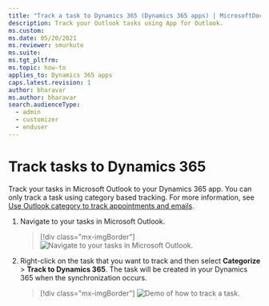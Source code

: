```yaml
---
title: "Track a task to Dynamics 365 (Dynamics 365 apps) | MicrosoftDocs"
description: Track your Outlook tasks using App for Outlook.
ms.custom: 
ms.date: 05/20/2021
ms.reviewer: smurkute
ms.suite: 
ms.tgt_pltfrm: 
ms.topic: how-to
applies_to: Dynamics 365 apps
caps.latest.revision: 1
author: bharavar 
ms.author: bharavar 
search.audienceType: 
  - admin
  - customizer
  - enduser
---
```


# Track tasks to Dynamics 365

Track your tasks in Microsoft Outlook to your Dynamics 365 app. You can only track a task using category based tracking. For more information, see [Use Outlook category to track appointments and emails](/power-platform/admin/use-outlook-category-track-appointments-emails).

1. Navigate to your tasks in Microsoft Outlook.

   > [!div class="mx-imgBorder"] 
   > ![Navigate to your tasks in Microsoft Outlook.](../media/go-to-tasks.png) 
   
2. Right-click on the task that you want to track and then select **Categorize** > **Track to Dynamics 365**. The task will be created in your Dynamics 365 when  the synchronization occurs.

   > [!div class="mx-imgBorder"] 
   > ![Demo of how to track a task.](../media/track-task.gif)  
